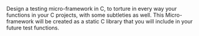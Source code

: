 Design a testing micro-framework in C, to torture in every way your functions in your C projects, with some subtleties as well. This Micro-framework will be created as a static C library that you will include in your future test functions.
